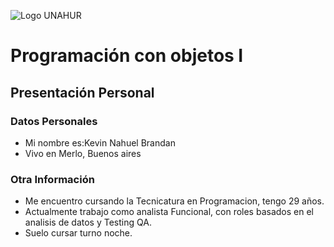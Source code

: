 ![Logo UNAHUR](./UNAHUR.png)

# Programación con objetos I
## Presentación Personal

### Datos Personales
- Mi nombre es:Kevin Nahuel Brandan  
- Vivo en Merlo, Buenos aires


### Otra Información
- Me encuentro cursando la Tecnicatura en Programacion, tengo 29 años.
- Actualmente trabajo como analista Funcional, con roles basados en el analisis de datos y Testing QA.
- Suelo cursar turno noche.

